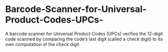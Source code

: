 # Barcode-Scanner-for-Universal-Product-Codes-UPCs-
A barcode scanner for Universal Product Codes (UPCs) verifies the 12-digit code scanned by comparing the code’s last digit (called a check digit) to its own computation of the check digit 
